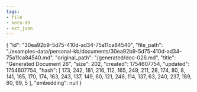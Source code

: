 ```yaml
---
tags:
- file
- kota-db
- ext_json
---
```

{
  "id": "30ea92b9-5d75-410d-ad34-75a11ca84540",
  "file_path": "./examples-data/personal-kb/documents/30ea92b9-5d75-410d-ad34-75a11ca84540.md",
  "original_path": "/generated/doc-026.md",
  "title": "Generated Document 26",
  "size": 202,
  "created": 1754607754,
  "updated": 1754607754,
  "hash": [
    173,
    242,
    181,
    216,
    112,
    165,
    249,
    211,
    28,
    174,
    80,
    8,
    141,
    165,
    170,
    174,
    163,
    243,
    137,
    149,
    60,
    121,
    246,
    114,
    137,
    63,
    240,
    237,
    189,
    80,
    99,
    5
  ],
  "embedding": null
}